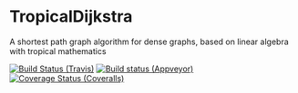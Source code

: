 # TropicalDijkstra

A shortest path graph algorithm for dense graphs, based on linear
algebra with tropical mathematics

[![Build Status (Travis)](https://travis-ci.org/eschnett/TropicalDijkstra.jl.svg?branch=master)](https://travis-ci.org/eschnett/TropicalDijkstra.jl)
[![Build status (Appveyor)](https://ci.appveyor.com/api/projects/status/tpr0hyjqmq3neep6/branch/master?svg=true)](https://ci.appveyor.com/project/eschnett/tropicaldijkstra-jl/branch/master)
[![Coverage Status (Coveralls)](https://coveralls.io/repos/github/eschnett/TropicalDijkstra.jl/badge.svg?branch=master)](https://coveralls.io/github/eschnett/TropicalDijkstra.jl?branch=master)
